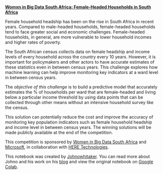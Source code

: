 [**Womxn in Big Data South Africa: Female-Headed Households in South Africa**](https://zindi.africa/competitions/womxn-in-big-data-south-africa-female-headed-households-in-south-africa/data)

Female household headship has been on the rise in South Africa in recent years. Compared to male-headed households, female-headed households tend to face greater social and economic challenges. Female-headed households, in general, are more vulnerable to lower household incomes and higher rates of poverty.

The South African census collects data on female headship and income levels of every household across the country every 10 years. However, it is important for policymakers and other actors to have accurate estimates of these statistics even in between census years. This challenge explores how machine learning can help improve monitoring key indicators at a ward level in between census years.

The *objective of this challenge* is to build a predictive model that accurately estimates the % of households per ward that are female-headed and living below a particular income threshold by using data points that can be collected through other means without an intensive household survey like the census.

This solution can potentially reduce the cost and improve the accuracy of monitoring key population indicators such as female household headship and income level in between census years. The winning solutions will be made publicly available at the end of the competition.

This competition is sponsored by [Women in Big Data South Africa](https://www.womeninbigdata.org/) and [Microsoft](https://www.microsoft.com/en-za/), in collaboration with [HERE Technologies](https://www.here.com/).

This notebook was created by [Johnowhitaker](https://zindi.africa/users/Johnowhitaker). You can read more about Johno and his work on his [blog](https://datasciencecastnet.home.blog/category/blogs/) and view the original notebook on [Google Colab](https://colab.research.google.com/drive/1HLc9el9i4Ywymkpqxd2YU-8Uhf0LKe0h).
